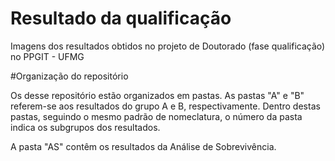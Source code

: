 # Resultado da qualificação
Imagens dos resultados obtidos no projeto de Doutorado (fase qualificação) no PPGIT - UFMG


#Organização do repositório

Os desse repositório estão organizados em pastas. 
As pastas "A" e "B" referem-se aos resultados do grupo A e B, respectivamente.
Dentro destas pastas, seguindo o mesmo padrão de nomeclatura, o número da pasta indica os subgrupos dos resultados.

A pasta "AS" contêm os resultados da Análise de Sobrevivência.
